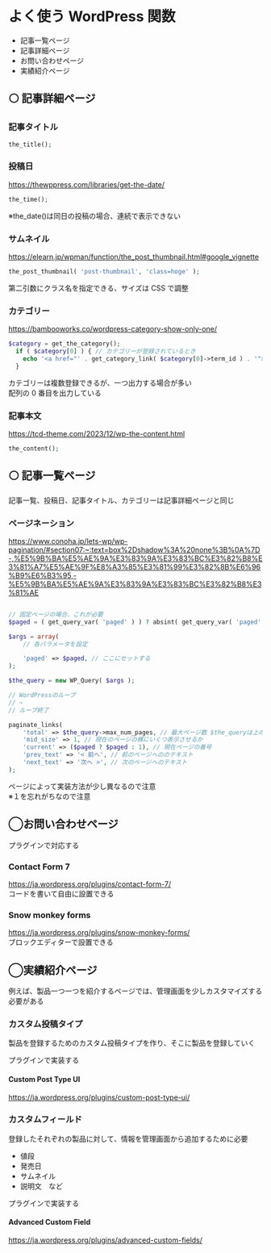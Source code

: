 # よく使う WordPress 関数

-   記事一覧ページ
-   記事詳細ページ
-   お問い合わせページ
-   実績紹介ページ

## ⚪️ 記事詳細ページ

### 記事タイトル

```php
the_title();
```

### 投稿日

https://thewppress.com/libraries/get-the-date/

```php
the_time();
```

※the_date()は同日の投稿の場合、連続で表示できない

### サムネイル

https://elearn.jp/wpman/function/the_post_thumbnail.html#google_vignette

```php
the_post_thumbnail( 'post-thumbnail', 'class=hoge' );
```

第二引数にクラス名を指定できる、サイズは CSS で調整

### カテゴリー

https://bambooworks.co/wordpress-category-show-only-one/

```php
$category = get_the_category();
  if ( $category[0] ) { // カテゴリーが登録されているとき
    echo '<a href="' . get_category_link( $category[0]->term_id ) . '">' . $category[0]->cat_name . '</a>';
  }
```

カテゴリーは複数登録できるが、一つ出力する場合が多い  
配列の 0 番目を出力している

### 記事本文

https://tcd-theme.com/2023/12/wp-the-content.html

```php
the_content();
```

## ⚪️ 記事一覧ページ

記事一覧、投稿日、記事タイトル、カテゴリーは記事詳細ページと同じ

### ページネーション

https://www.conoha.jp/lets-wp/wp-pagination/#section07:~:text=box%2Dshadow%3A%20none%3B%0A%7D-,%E5%9B%BA%E5%AE%9A%E3%83%9A%E3%83%BC%E3%82%B8%E3%81%A7%E5%AE%9F%E8%A3%85%E3%81%99%E3%82%8B%E6%96%B9%E6%B3%95,-%E5%9B%BA%E5%AE%9A%E3%83%9A%E3%83%BC%E3%82%B8%E3%81%AE

```php

// 固定ページの場合、これが必要
$paged = ( get_query_var( 'paged' ) ) ? absint( get_query_var( 'paged' ) ) : 1; // ※１

$args = array(
	// 各パラメータを設定

	'paged' => $paged, // ここにセットする
);

$the_query = new WP_Query( $args );

// WordPressのループ
// ~
// ループ終了

paginate_links(
    'total' => $the_query->max_num_pages, // 最大ページ数 $the_queryは上の変数名と合わせる
    'mid_size' => 1, // 現在のページの横にいくつ表示させるか
    'current' => ($paged ? $paged : 1), // 現在ページの番号
    'prev_text' => '< 前へ', // 前のページへののテキスト
    'next_text' => '次へ >', // 次のページへのテキスト
);
```

ページによって実装方法が少し異なるので注意  
※１を忘れがちなので注意

## ◯お問い合わせページ
プラグインで対応する

### Contact Form 7
https://ja.wordpress.org/plugins/contact-form-7/  
コードを書いて自由に設置できる

### Snow monkey forms
https://ja.wordpress.org/plugins/snow-monkey-forms/  
ブロックエディターで設置できる


## ◯実績紹介ページ
例えば、製品一つ一つを紹介するページでは、管理画面を少しカスタマイズする必要がある

### カスタム投稿タイプ
製品を登録するためのカスタム投稿タイプを作り、そこに製品を登録していく

プラグインで実装する
#### Custom Post Type UI
https://ja.wordpress.org/plugins/custom-post-type-ui/


### カスタムフィールド
登録したそれぞれの製品に対して、情報を管理画面から追加するために必要  
- 値段
- 発売日
- サムネイル
- 説明文　など

プラグインで実装する
#### Advanced Custom Field
https://ja.wordpress.org/plugins/advanced-custom-fields/


